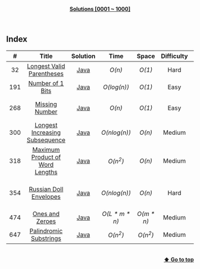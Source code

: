 <br/>
<p align="center">
    <b><u>Solutions [0001 ~ 1000]</u></b>
</p>
</br>

## Index

|#|Title|Solution|Time|Space|Difficulty|Tags|Note|
|:---:|:---:|:---:|:---:|:---:|:---:|:---:|:---:|
|32|[Longest Valid Parentheses](https://leetcode.com/problems/longest-valid-parentheses/)|[Java](./Java/32%20-%20Longest%20Valid%20Parentheses.java)|_O(n)_|_O(1)_|Hard|String, DP, Stack||
|191|[Number of 1 Bits](https://leetcode.com/problems/number-of-1-bits/)|[Java](./Java/191%20-%20Number%20of%201%20Bits.java)|_O(log(n))_|_O(1)_|Easy|Bit Manipulation||
|268|[Missing Number](https://leetcode.com/problems/missing-number/)|[Java](./Java/268%20-%20Missing%20Number.java)|_O(n)_|_O(1)_|Easy|Array, Bit Manipulation, Math, Sorting||
|300|[Longest Increasing Subsequence](https://leetcode.com/problems/longest-increasing-subsequence/)|[Java](./Java/300%20-%20Longest%20Increasing%20Subsequence.java)|_O(nlog(n))_|_O(n)_|Medium|Array, Binary Search, DP||
|318|[Maximum Product of Word Lengths](https://leetcode.com/problems/maximum-product-of-word-lengths/)|[Java](./Java/318%20-%20Maximum%20Product%20of%20Word%20Lengths.java)|_O(n<sup>2</sup>)_|_O(n)_|Medium|Array, String, Bit Manipulation||
|354|[Russian Doll Envelopes](https://leetcode.com/problems/russian-doll-envelopes/)|[Java](./Java/354%20-%20Russian%20Doll%20Envelopes.java)|_O(nlog(n))_|_O(n)_|Hard|Array, Sorting, Binary Search, DP||
|474|[Ones and Zeroes](https://leetcode.com/problems/ones-and-zeroes/)|[Java](./Java/474%20-%20Ones%20and%20Zeroes.java)|_O(L * m * n)_|_O(m * n)_|Medium|Arrays, String, DP||
|647|[Palindromic Substrings](https://leetcode.com/problems/palindromic-substrings/)|[Java](./Java/647%20-%20Palindromic%20Substrings.java)|_O(n<sup>2</sup>)_|_O(n<sup>2</sup>)_|Medium|String, DP||

<br/>
<div align="right">
    <b><a href="#index">⬆️ Go to top</a></b>
</div>